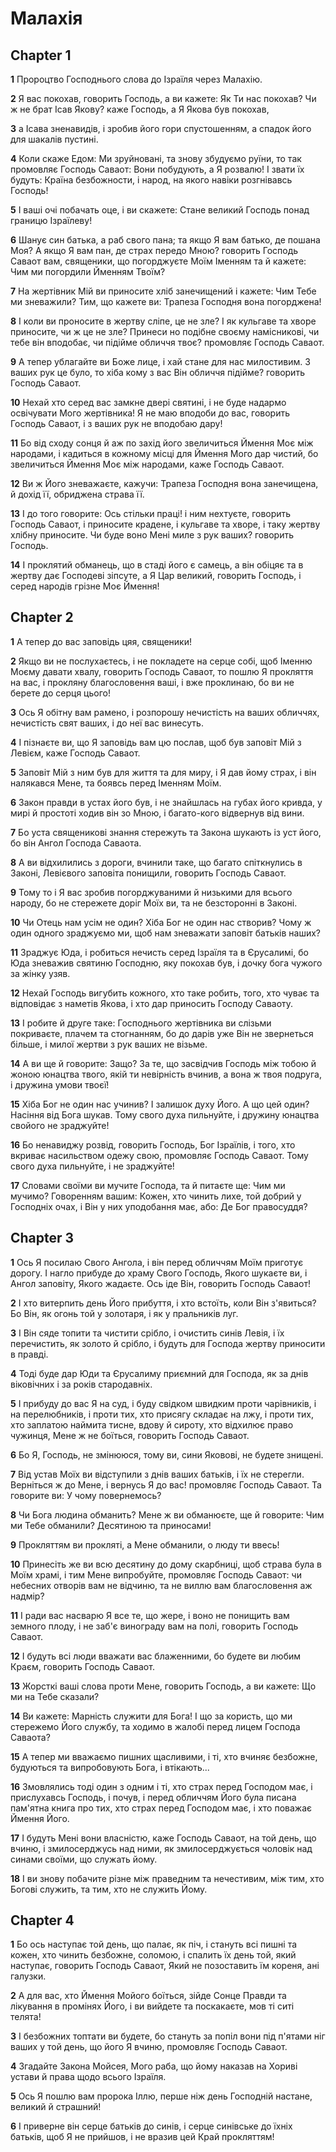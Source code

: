 # Малахія

## Chapter 1

**1** Пророцтво Господнього слова до Ізраїля через Малахію.

**2** Я вас покохав, говорить Господь, а ви кажете: Як Ти нас покохав? Чи ж не брат Ісав Якову? каже Господь, а Я Якова був покохав,

**3** а Ісава зненавидів, і зробив його гори спустошенням, а спадок його для шакалів пустині.

**4** Коли скаже Едом: Ми зруйновані, та знову збудуємо руїни, то так промовляє Господь Саваот: Вони побудують, а Я розвалю! І звати їх будуть: Країна безбожности, і народ, на якого навіки розгнівавсь Господь!

**5** І ваші очі побачать оце, і ви скажете: Стане великий Господь понад границю Ізраїлеву!

**6** Шанує син батька, а раб свого пана; та якщо Я вам батько, де пошана Моя? А якщо Я вам пан, де страх передо Мною? говорить Господь Саваот вам, священики, що погорджуєте Моїм Іменням та й кажете: Чим ми погордили Йменням Твоїм?

**7** На жертівник Мій ви приносите хліб занечищений і кажете: Чим Тебе ми зневажили? Тим, що кажете ви: Трапеза Господня вона погорджена!

**8** І коли ви проносите в жертву сліпе, це не зле? І як кульгаве та хворе приносите, чи ж це не зле? Принеси но подібне своєму намісникові, чи тебе він вподобає, чи підійме обличчя твоє? промовляє Господь Саваот.

**9** А тепер ублагайте ви Боже лице, і хай стане для нас милостивим. З ваших рук це було, то хіба кому з вас Він обличчя підійме? говорить Господь Саваот.

**10** Нехай хто серед вас замкне двері святині, і не буде надармо освічувати Мого жертівника! Я не маю вподоби до вас, говорить Господь Саваот, і з ваших рук не вподобаю дару!

**11** Бо від сходу сонця й аж по захід його звеличиться Ймення Моє між народами, і кадиться в кожному місці для Ймення Мого дар чистий, бо звеличиться Ймення Моє між народами, каже Господь Саваот.

**12** Ви ж Його зневажаєте, кажучи: Трапеза Господня вона занечищена, й дохід її, обриджена страва її.

**13** І до того говорите: Ось стільки праці! і ним нехтуєте, говорить Господь Саваот, і приносите крадене, і кульгаве та хворе, і таку жертву хлібну приносите. Чи буде воно Мені миле з рук ваших? говорить Господь.

**14** І проклятий обманець, що в стаді його є самець, а він обіцяє та в жертву дає Господеві зіпсуте, а Я Цар великий, говорить Господь, і серед народів грізне Моє Ймення!

## Chapter 2

**1** А тепер до вас заповідь цяя, священики!

**2** Якщо ви не послухаєтесь, і не покладете на серце собі, щоб Іменню Моєму давати хвалу, говорить Господь Саваот, то пошлю Я прокляття на вас, і прокляну благословення ваші, і вже проклинаю, бо ви не берете до серця цього!

**3** Ось Я обітну вам рамено, і розпорошу нечистість на ваших обличчях, нечистість свят ваших, і до неї вас винесуть.

**4** І пізнаєте ви, що Я заповідь вам цю послав, щоб був заповіт Мій з Левієм, каже Господь Саваот.

**5** Заповіт Мій з ним був для життя та для миру, і Я дав йому страх, і він налякався Мене, та боявсь перед Іменням Моїм.

**6** Закон правди в устах його був, і не знайшлась на губах його кривда, у мирі й простоті ходив він зо Мною, і багато-кого відвернув від вини.

**7** Бо уста священикові знання стережуть та Закона шукають із уст його, бо він Ангол Господа Саваота.

**8** А ви відхилились з дороги, вчинили таке, що багато спіткнулись в Законі, Левієвого заповіта понищили, говорить Господь Саваот.

**9** Тому то і Я вас зробив погорджуваними й низькими для всього народу, бо не стережете доріг Моїх ви, та не безсторонні в Законі.

**10** Чи Отець нам усім не один? Хіба Бог не один нас створив? Чому ж один одного зраджуємо ми, щоб нам зневажати заповіт батьків наших?

**11** Зраджує Юда, і робиться нечисть серед Ізраїля та в Єрусалимі, бо Юда зневажив святиню Господню, яку покохав був, і дочку бога чужого за жінку узяв.

**12** Нехай Господь вигубить кожного, хто таке робить, того, хто чуває та відповідає з наметів Якова, і хто дар приносить Господу Саваоту.

**13** І робите й друге таке: Господнього жертівника ви слізьми покриваєте, плачем та стогнанням, бо до дарів уже Він не звернеться більше, і милої жертви з рук ваших не візьме.

**14** А ви ще й говорите: Защо? За те, що засвідчив Господь між тобою й жоною юнацтва твого, якій ти невірність вчинив, а вона ж твоя подруга, і дружина умови твоєї!

**15** Хіба Бог не один нас учинив? І залишок духу Його. А що цей один? Насіння від Бога шукав. Тому свого духа пильнуйте, і дружину юнацтва свойого не зраджуйте!

**16** Бо ненавиджу розвід, говорить Господь, Бог Ізраїлів, і того, хто вкриває насильством одежу свою, промовляє Господь Саваот. Тому свого духа пильнуйте, і не зраджуйте!

**17** Словами своїми ви мучите Господа, та й питаєте ще: Чим ми мучимо? Говоренням вашим: Кожен, хто чинить лихе, той добрий у Господніх очах, і Він у них уподобання має, або: Де Бог правосуддя?

## Chapter 3

**1** Ось Я посилаю Свого Ангола, і він перед обличчям Моїм приготує дорогу. І нагло прибуде до храму Свого Господь, Якого шукаєте ви, і Ангол заповіту, Якого жадаєте. Ось іде Він, говорить Господь Саваот!

**2** І хто витерпить день Його прибуття, і хто встоїть, коли Він з'явиться? Бо Він, як огонь той у золотаря, і як у пральників луг.

**3** І Він сяде топити та чистити срібло, і очистить синів Левія, і їх перечистить, як золото й срібло, і будуть для Господа жертву приносити в правді.

**4** Тоді буде дар Юди та Єрусалиму приємний для Господа, як за днів віковічних і за років стародавніх.

**5** І прибуду до вас Я на суд, і буду свідком швидким проти чарівників, і на перелюбників, і проти тих, хто присягу складає на лжу, і проти тих, хто заплатою наймита тисне, вдову й сироту, хто відхилює право чужинця, Мене ж не боїться, говорить Господь Саваот.

**6** Бо Я, Господь, не змінююся, тому ви, сини Яковові, не будете знищені.

**7** Від устав Моїх ви відступили з днів ваших батьків, і їх не стерегли. Верніться ж до Мене, і вернусь Я до вас! промовляє Господь Саваот. Та говорите ви: У чому повернемось?

**8** Чи Бога людина обманить? Мене ж ви обманюєте, ще й говорите: Чим ми Тебе обманили? Десятиною та приносами!

**9** Прокляттям ви прокляті, а Мене обманили, о люду ти ввесь!

**10** Принесіть же ви всю десятину до дому скарбниці, щоб страва була в Моїм храмі, і тим Мене випробуйте, промовляє Господь Саваот: чи небесних отворів вам не відчиню, та не виллю вам благословення аж надмір?

**11** І ради вас насварю Я все те, що жере, і воно не понищить вам земного плоду, і не заб'є винограду вам на полі, говорить Господь Саваот.

**12** І будуть всі люди вважати вас блаженними, бо будете ви любим Краєм, говорить Господь Саваот.

**13** Жорсткі ваші слова проти Мене, говорить Господь, а ви кажете: Що ми на Тебе сказали?

**14** Ви кажете: Марність служити для Бога! І що за користь, що ми стережемо Його службу, та ходимо в жалобі перед лицем Господа Саваота?

**15** А тепер ми вважаємо пишних щасливими, і ті, хто вчиняє безбожне, будуються та випробовують Бога, і втікають...

**16** Змовлялись тоді один з одним і ті, хто страх перед Господом має, і прислухавсь Господь, і почув, і перед обличчям Його була писана пам'ятна книга про тих, хто страх перед Господом має, і хто поважає Ймення Його.

**17** І будуть Мені вони власністю, каже Господь Саваот, на той день, що вчиню, і змилосерджусь над ними, як змилосерджується чоловік над синами своїми, що служать йому.

**18** І ви знову побачите різне між праведним та нечестивим, між тим, хто Богові служить, та тим, хто не служить Йому.

## Chapter 4

**1** Бо ось наступає той день, що палає, як піч, і стануть всі пишні та кожен, хто чинить безбожне, соломою, і спалить їх день той, який наступає, говорить Господь Саваот, Який не позоставить їм кореня, ані галузки.

**2** А для вас, хто Ймення Мойого боїться, зійде Сонце Правди та лікування в промінях Його, і ви вийдете та поскакаєте, мов ті ситі телята!

**3** І безбожних топтати ви будете, бо стануть за попіл вони під п'ятами ніг ваших у той день, що його Я вчиню, промовляє Господь Саваот.

**4** Згадайте Закона Мойсея, Мого раба, що йому наказав на Хориві устави й права щодо всього Ізраїля.

**5** Ось Я пошлю вам пророка Іллю, перше ніж день Господній настане, великий й страшний!

**6** І приверне він серце батьків до синів, і серце синівське до їхніх батьків, щоб Я не прийшов, і не вразив цей Край прокляттям!

